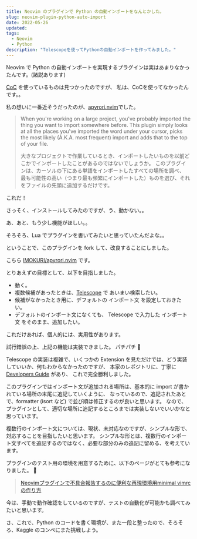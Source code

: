 ```yaml
---
title: Neovim のプラグインで Python の自動インポートをなんとかした。
slug: neovim-plugin-python-auto-import
date: 2022-05-26
updated:
tags:
  - Neovim
  - Python
description: "Telescopeを使ってPythonの自動インポートを作ってみました。"
---
```


Neovim で Python の自動インポートを実現するプラグインは実はあまりなかったんです。(諸説あります)

[CoC](https://github.com/neoclide/coc.nvim) を使っているものは見つかったのですが、
私は、CoCを使ってなかったんです。。

私の想いに一番近そうだったのが、[apyrori.nvim](https://github.com/tjdevries/apyrori.nvim)でした。

> When you're working on a large project, you've probably imported the thing you want to import somewhere before.
> This plugin simply looks at all the places you've imported the word under your cursor,
> picks the most likely (A.K.A. most frequent) import and adds that to the top of your file.
>
> 大きなプロジェクトで作業しているとき、インポートしたいものを以前どこかでインポートしたことがあるのではないでしょうか。
> このプラグインは、カーソルの下にある単語をインポートしたすべての場所を調べ、
> 最も可能性の高い（つまり最も頻繁にインポートした）ものを選び、それをファイルの先頭に追加するだけです。

これだ！

さっそく、インストールしてみたのですが、う、動かない。。

あ、あと、もう少し機能がほしい。。

そろそろ、Lua でプラグインを書いてみたいと思っていたんだよな。。

ということで、このプラグインを fork して、改良することにしました。

こちら [IMOKURI/apyrori.nvim](https://github.com/IMOKURI/apyrori.nvim) です。

とりあえずの目標として、以下を目指しました。

- 動く。
- 複数候補があったときは、[Telescope](https://github.com/nvim-telescope/telescope.nvim) で あいまい検索したい。
- 候補がなかったとき用に、デフォルトの インポート文 を設定しておきたい。
- デフォルトのインポート文になくても、 Telescope で入力した インポート文 をそのまま、追加したい。

これだけあれば、個人的には、実用性があります。

試行錯誤の上、上記の機能は実装できました。 パチパチ 👏

Telescope の実装は複雑で、いくつかの Extension を見ただけでは、どう実装していいか、何もわからなかったのですが、
本家のレポジトリに、丁寧に [Developers Guide](https://github.com/nvim-telescope/telescope.nvim/blob/master/developers.md) があり、
これで完全勝利しました。

このプラグインではインポート文が追加される場所は、基本的に import が書かれている場所の末尾に追記していくように、
なっているので、追記されたあとで、formatter (isort など) で並び順は修正するのが良いと思います。
なので、プラグインとして、適切な場所に追記するところまでは実装しないでいいかなと思っています。

複数行のインポート文については、現状、未対応なのですが、シンプルな形で、対応することを目指したいと思います。
シンプルな形とは、複数行のインポート文すべてを追記するのではなく、必要な部分のみの追記に留める、を考えています。

プラグインのテスト用の環境を用意するために、以下のページがとても参考になりました。 🙏

> [Neovimプラグインで不具合報告するのに便利な再現環境用minimal vimrcの作り方](https://zenn.dev/yutakatay/articles/neovim-minimal-config)

今は、手動で動作確認をしているのですが、テストの自動化が可能かも調べてみたいと思います。

さ、これで、Python のコードを書く環境が、また一段と整ったので、そろそろ、Kaggle のコンペにまた挑戦しよう。
